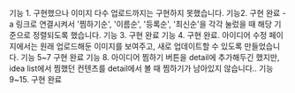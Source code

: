 기능 1. 구현했으나 이미지 다수 업로드까지는 구현하지 못했습니다.
기능2. 구현 완료 - a 링크로 연결시켜서 
'찜하기순', '이름순', '등록순', '최신순'을 각각 눌렀을 때 해당 기준으로 정렬되도록 했습니다.
기능 3. 구현 완료
기능 4. 구현 완료. 아이디어 수정 페이지에서는 원래 업로드해둔 이미지를 보여주고, 새로 업데이트할 수 있도록 만들었습니다. 
기능 5~7 구현 완료
기능 8. 아이디어 찜하기 버튼을 detail에 추가해두긴 했지만, idea list에서 찜했던 컨텐츠를 detail에서 볼 때 찜하기가 남아있지 않습니다..
기능 9~15. 구현 완료